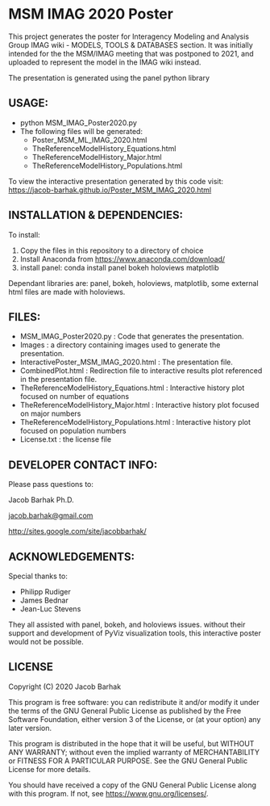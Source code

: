 MSM IMAG 2020 Poster
==============================

This project generates the poster for Interagency Modeling and Analysis Group IMAG wiki - MODELS, TOOLS & DATABASES section. 
It was initially intended for the the MSM/IMAG meeting that was postponed to 2021, and uploaded to represent the model in the IMAG wiki instead.

The presentation is generated using the panel python library

USAGE:
------
* python MSM_IMAG_Poster2020.py
* The following files will be generated:
    - Poster_MSM_ML_IMAG_2020.html 
    - TheReferenceModelHistory_Equations.html
    - TheReferenceModelHistory_Major.html
    - TheReferenceModelHistory_Populations.html

To view the interactive presentation generated by this code visit:
https://jacob-barhak.github.io/Poster_MSM_IMAG_2020.html


INSTALLATION & DEPENDENCIES:
----------------------------
To install:
1. Copy the files in this repository to a directory of choice 
2. Install Anaconda from https://www.anaconda.com/download/
3. install panel: conda install panel bokeh holoviews matplotlib

Dependant libraries are: panel, bokeh, holoviews, matplotlib, some external html files are made with holoviews.


FILES:
------
* MSM_IMAG_Poster2020.py : Code that generates the presentation.
* Images : a directory containing images used to generate the presentation.
* InteractivePoster_MSM_IMAG_2020.html : The presentation file.
* CombinedPlot.html : Redirection file to interactive results plot referenced in the presentation file.
* TheReferenceModelHistory_Equations.html : Interactive history plot focused on number of equations
* TheReferenceModelHistory_Major.html : Interactive history plot focused on major numbers
* TheReferenceModelHistory_Populations.html : Interactive history plot focused on population numbers
* License.txt : the license file


DEVELOPER CONTACT INFO:
-----------------------

Please pass questions to:


Jacob Barhak Ph.D.

jacob.barhak@gmail.com

http://sites.google.com/site/jacobbarhak/





ACKNOWLEDGEMENTS:
-----------------
Special thanks to:
* Philipp Rudiger
* James Bednar
* Jean-Luc Stevens 

They all assisted with panel, bokeh, and holoviews issues.
without their support and development of PyViz visualization tools, this interactive poster would not be possible.


LICENSE
-------

Copyright (C) 2020 Jacob Barhak 


This program is free software: you can redistribute it and/or modify
it under the terms of the GNU General Public License as published by
the Free Software Foundation, either version 3 of the License, or
(at your option) any later version.

This program is distributed in the hope that it will be useful,
but WITHOUT ANY WARRANTY; without even the implied warranty of
MERCHANTABILITY or FITNESS FOR A PARTICULAR PURPOSE.  See the
GNU General Public License for more details.

You should have received a copy of the GNU General Public License
along with this program.  If not, see <https://www.gnu.org/licenses/>.